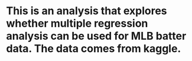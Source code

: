 # This is an analysis that explores whether multiple regression analysis can be used for MLB batter data. The data comes from kaggle.
